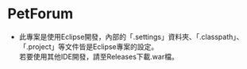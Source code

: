 # PetForum
- 此專案是使用Eclipse開發，內部的「.settings」資料夾、「.classpath」、「.project」等文件皆是Eclipse專案的設定。<br>
若要使用其他IDE開發，請至Releases下載.war檔。
